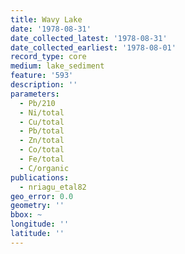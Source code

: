 ```yaml
---
title: Wavy Lake
date: '1978-08-31'
date_collected_latest: '1978-08-31'
date_collected_earliest: '1978-08-01'
record_type: core
medium: lake_sediment
feature: '593'
description: ''
parameters:
  - Pb/210
  - Ni/total
  - Cu/total
  - Pb/total
  - Zn/total
  - Co/total
  - Fe/total
  - C/organic
publications:
  - nriagu_etal82
geo_error: 0.0
geometry: ''
bbox: ~
longitude: ''
latitude: ''
---
```

